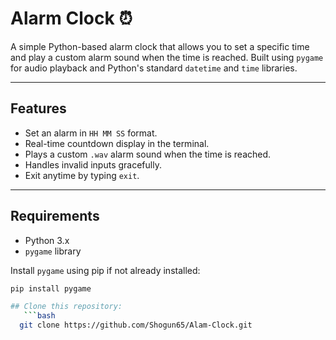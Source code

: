# Alarm Clock ⏰

A simple Python-based alarm clock that allows you to set a specific time and play a custom alarm sound when the time is reached. Built using `pygame` for audio playback and Python's standard `datetime` and `time` libraries.

---

## Features

- Set an alarm in `HH MM SS` format.
- Real-time countdown display in the terminal.
- Plays a custom `.wav` alarm sound when the time is reached.
- Handles invalid inputs gracefully.
- Exit anytime by typing `exit`.

---

## Requirements

- Python 3.x
- `pygame` library

Install `pygame` using pip if not already installed:

```bash
pip install pygame

## Clone this repository:
   ```bash
  git clone https://github.com/Shogun65/Alam-Clock.git
